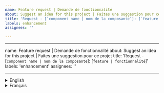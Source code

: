 ```yaml
---
name: Feature request | Demande de fonctionnalité
about: Suggest an idea for this project | Faites une suggestion pour ce projet
title: 'Request - [`component name | nom de la composante`]: [`feature | fonctionnalité`]'
labels: enhancement
assignees: ''

---
```


---
name: Feature request | Demande de fonctionnalité
about: Suggest an idea for this project | Faites une suggestion pour ce projet
title: 'Request - [`component name | nom de la composante`]: [`feature | fonctionnalité`]'
labels: 'enhancement'
assignees: ''

---
<details>
<summary>English</summary>

**Is your feature request related to a problem? Please describe.**
<!-- Mandatory -->
A clear and concise description of what the problem is. Ex. I'm always frustrated when [...]

**Intended users**
<!-- Optional -->
List the people that will benefit from this feature (if you have data, it's even better).

**Describe the solution you'd like**
<!-- Optional -->
A clear and concise description of what you want to happen.

**Describe alternatives you've considered**
<!-- Optional -->
A clear and concise description of any alternative solutions or features you've considered.

**Additional context**
<!-- Optional -->
Add any other context or screenshots about the feature request here.
</details>
<details>
<summary>Français</summary>

**Votre demande de fonctionnalité est-elle liée à un problème? Décrivez s'il vous plait.**
<!-- Obligatoire -->
Une description claire et concise du problème. Exemple : Je suis toujours frustré quand [...]

**Utilisateurs prévus**
<!-- Obligatoire -->
Énumérez les personnes qui bénéficieront de cette fonctionnalité (si vous avez des données, c'est encore mieux).

**Describe the solution you'd like**
<!-- Facultatif -->
A clear and concise description of what you want to happen.

**Describe alternatives you've considered**
<!-- Facultatif -->
A clear and concise description of any alternative solutions or features you've considered.

**Additional context**
<!-- Facultatif -->
Add any other context or screenshots about the feature request here.
</details>
